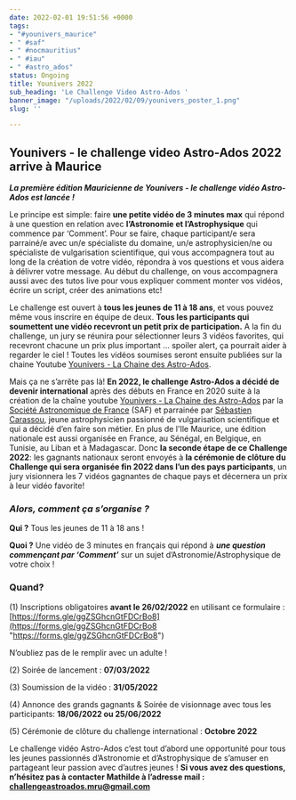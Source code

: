 ```yaml
---
date: 2022-02-01 19:51:56 +0000
tags:
- "#younivers_maurice"
- " #saf"
- " #nocmauritius"
- " #iau"
- " #astro_ados"
status: Ongoing
title: Younivers 2022
sub_heading: 'Le Challenge Video Astro-Ados '
banner_image: "/uploads/2022/02/09/younivers_poster_1.png"
slug: ''

---
```

## **Younivers - le challenge video Astro-Ados 2022 arrive à Maurice**

**_La première édition Mauricienne de Younivers - le challenge vidéo Astro-Ados est lancée !_**

Le principe est simple: faire **une petite vidéo de 3 minutes max** qui répond à une question en relation avec **l’Astronomie et l’Astrophysique** qui commence par ‘Comment’. Pour se faire, chaque participant/e sera parrainé/e avec un/e spécialiste du domaine, un/e astrophysicien/ne ou spécialiste de vulgarisation scientifique, qui vous accompagnera tout au long de la création de votre vidéo, répondra à vos questions et vous aidera à délivrer votre message. Au début du challenge, on vous accompagnera aussi avec des tutos live pour vous expliquer comment monter vos vidéos, écrire un script, créer des animations etc!

Le challenge est ouvert à **tous les jeunes de 11 à 18 ans**, et vous pouvez même vous inscrire en équipe de deux. **Tous les participants qui soumettent une vidéo recevront un petit prix de participation.** A la fin du challenge, un jury se réunira pour sélectionner leurs 3 vidéos favorites, qui recevront chacune un prix plus important … spoiler alert, ça pourrait aider à regarder le ciel ! Toutes les vidéos soumises seront ensuite publiées sur la chaine Youtube [Younivers - La Chaine des Astro-Ados](https://www.youtube.com/channel/UC0hBwhCzauxWlRzQ3iD99HQ).

Mais ça ne s’arrête pas là! **En 2022, le challenge Astro-Ados a décidé de devenir international** après des débuts en France en 2020 suite à la création de la chaîne youtube [Younivers - La Chaine des Astro-Ados](https://www.youtube.com/channel/UC0hBwhCzauxWlRzQ3iD99HQ) par la [Société Astronomique de France](https://saf-astronomie.fr/younivers/) (SAF) et parrainée par [Sébastien Carassou](https://www.sebastiencarassou.com/), jeune astrophysicien passionné de vulgarisation scientifique et qui a décidé d’en faire son métier. En plus de l'Ile Maurice, une édition nationale est aussi organisée en France, au Sénégal, en Belgique, en Tunisie, au Liban et à Madagascar. Donc **la seconde étape de ce Challenge 2022**: les gagnants nationaux seront envoyés à **la cérémonie de clôture du Challenge qui sera organisée fin 2022 dans l’un des pays participants**, un jury visionnera les 7 vidéos gagnantes de chaque pays et décernera un prix à leur vidéo favorite!

### **_Alors, comment ça s’organise ?_**

**Qui ?** Tous les jeunes de 11 à 18 ans !

**Quoi ?** Une vidéo de 3 minutes en français qui répond à **_une question commençant par ‘Comment’_** sur un sujet d’Astronomie/Astrophysique de votre choix !

### **Quand?**

(1) Inscriptions obligatoires **avant le 26/02/2022** en utilisant ce formulaire : [https://forms.gle/ggZSGhcnGtFDCrBo8](https://forms.gle/ggZSGhcnGtFDCrBo8 "https://forms.gle/ggZSGhcnGtFDCrBo8")

N’oubliez pas de le remplir avec un adulte !

(2) Soirée de lancement : **07/03/2022**

(3) Soumission de la vidéo : **31/05/2022**

(4) Annonce des grands gagnants & Soirée de visionnage avec tous les participants: **18/06/2022 ou 25/06/2022**

(5) Cérémonie de clôture du challenge international : **Octobre 2022**

Le challenge vidéo Astro-Ados c’est tout d’abord une opportunité pour tous les jeunes passionnés d’Astronomie et d’Astrophysique de s’amuser en partageant leur passion avec d’autres jeunes ! **Si vous avez des questions, n’hésitez pas à contacter Mathilde à l’adresse mail :** [**challengeastroados.mru@gmail.com**](mailto:challengeastroados.mru@gmail.com)